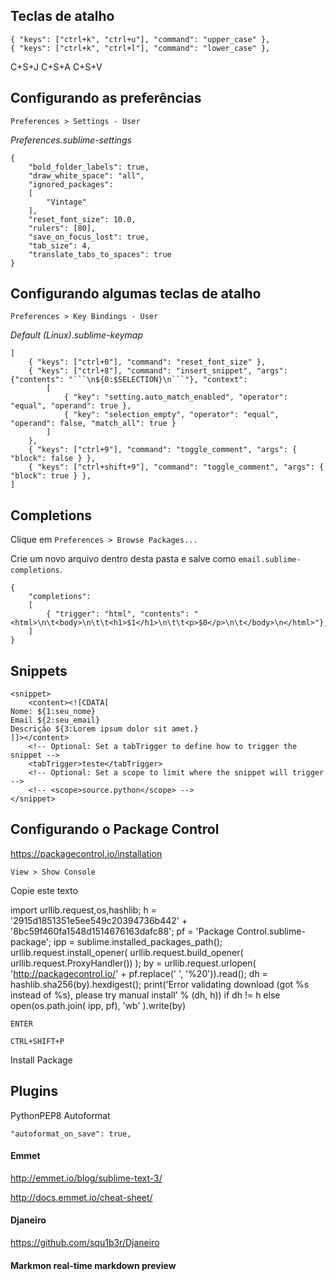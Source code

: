 ## Teclas de atalho

```
{ "keys": ["ctrl+k", "ctrl+u"], "command": "upper_case" },
{ "keys": ["ctrl+k", "ctrl+l"], "command": "lower_case" },
```

C+S+J
C+S+A
C+S+V

## Configurando as preferências

`Preferences > Settings - User`

*Preferences.sublime-settings*

```
{
    "bold_folder_labels": true,
    "draw_white_space": "all",
    "ignored_packages":
    [
        "Vintage"
    ],
    "reset_font_size": 10.0,
    "rulers": [80],
    "save_on_focus_lost": true,
    "tab_size": 4,
    "translate_tabs_to_spaces": true
}
```


## Configurando algumas teclas de atalho

`Preferences > Key Bindings - User`

*Default (Linux).sublime-keymap*

```
[
    { "keys": ["ctrl+0"], "command": "reset_font_size" },
    { "keys": ["ctrl+8"], "command": "insert_snippet", "args": {"contents": "```\n${0:$SELECTION}\n```"}, "context":
        [
            { "key": "setting.auto_match_enabled", "operator": "equal", "operand": true },
            { "key": "selection_empty", "operator": "equal", "operand": false, "match_all": true }
        ]
    },
    { "keys": ["ctrl+9"], "command": "toggle_comment", "args": { "block": false } },
    { "keys": ["ctrl+shift+9"], "command": "toggle_comment", "args": { "block": true } },
]
```

## Completions

Clique em `Preferences > Browse Packages...`

Crie um novo arquivo dentro desta pasta e salve como `email.sublime-completions`.

```
{
    "completions":
    [
        { "trigger": "html", "contents": "<html>\n\t<body>\n\t\t<h1>$1</h1>\n\t\t<p>$0</p>\n\t</body>\n</html>"},
    ]
}
```

## Snippets

```
<snippet>
    <content><![CDATA[
Nome: ${1:seu_nome}
Email ${2:seu_email}
Descrição ${3:Lorem ipsum dolor sit amet.}
]]></content>
    <!-- Optional: Set a tabTrigger to define how to trigger the snippet -->
    <tabTrigger>teste</tabTrigger>
    <!-- Optional: Set a scope to limit where the snippet will trigger -->
    <!-- <scope>source.python</scope> -->
</snippet>

```
## Configurando o Package Control

https://packagecontrol.io/installation

`View > Show Console`

Copie este texto

import urllib.request,os,hashlib; h = '2915d1851351e5ee549c20394736b442' + '8bc59f460fa1548d1514676163dafc88'; pf = 'Package Control.sublime-package'; ipp = sublime.installed_packages_path(); urllib.request.install_opener( urllib.request.build_opener( urllib.request.ProxyHandler()) ); by = urllib.request.urlopen( 'http://packagecontrol.io/' + pf.replace(' ', '%20')).read(); dh = hashlib.sha256(by).hexdigest(); print('Error validating download (got %s instead of %s), please try manual install' % (dh, h)) if dh != h else open(os.path.join( ipp, pf), 'wb' ).write(by)

`ENTER`

`CTRL+SHIFT+P`

Install Package




## Plugins

PythonPEP8 Autoformat

```
"autoformat_on_save": true,
```

#### Emmet

http://emmet.io/blog/sublime-text-3/

http://docs.emmet.io/cheat-sheet/

#### Djaneiro

https://github.com/squ1b3r/Djaneiro

#### Markmon real-time markdown preview

